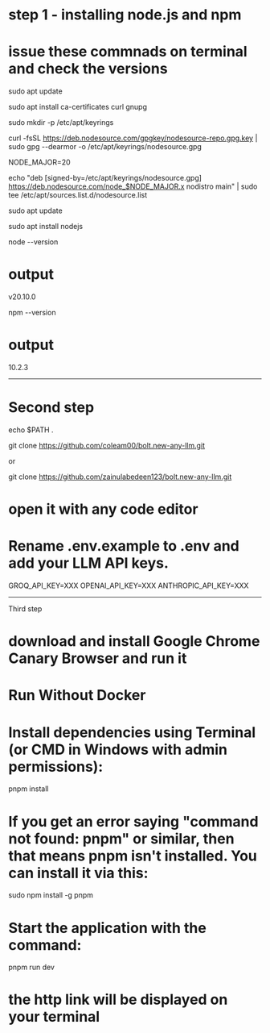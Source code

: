 
# step 1 - installing node.js and npm

# issue these commnads on terminal and check the versions

sudo apt update

sudo apt install ca-certificates curl gnupg

sudo mkdir -p /etc/apt/keyrings

curl -fsSL https://deb.nodesource.com/gpgkey/nodesource-repo.gpg.key | sudo gpg --dearmor -o /etc/apt/keyrings/nodesource.gpg

NODE_MAJOR=20

echo "deb [signed-by=/etc/apt/keyrings/nodesource.gpg] https://deb.nodesource.com/node_$NODE_MAJOR.x nodistro main" | sudo tee /etc/apt/sources.list.d/nodesource.list

sudo apt update

sudo apt install nodejs

node --version

# output
v20.10.0

npm --version

# output
10.2.3

------------

# Second step

echo $PATH .

git clone https://github.com/coleam00/bolt.new-any-llm.git

or

git clone https://github.com/zainulabedeen123/bolt.new-any-llm.git

# open it with any code editor

# Rename .env.example to .env and add your LLM API keys. 

GROQ_API_KEY=XXX
OPENAI_API_KEY=XXX
ANTHROPIC_API_KEY=XXX

---------

Third step

# download and install Google Chrome Canary Browser and run it

# Run Without Docker
# Install dependencies using Terminal (or CMD in Windows with admin permissions):

pnpm install

# If you get an error saying "command not found: pnpm" or similar, then that means pnpm isn't installed. You can install it via this:

sudo npm install -g pnpm

# Start the application with the command:
pnpm run dev

# the http link will be displayed on your terminal

